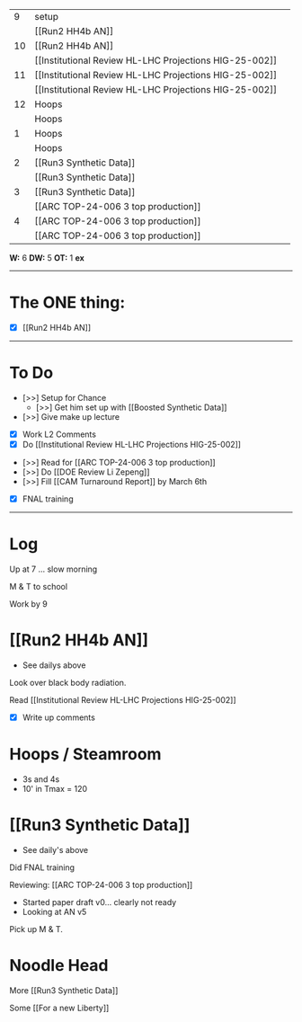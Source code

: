 
|     |                                                        |     |
| --- | ------------------------------------------------------ | --- |
| 9   | setup                                                  |     |
|     | [[Run2 HH4b AN]]                                       |     |
| 10  | [[Run2 HH4b AN]]                                       |     |
|     | [[Institutional Review HL-LHC Projections HIG-25-002]] |     |
| 11  | [[Institutional Review HL-LHC Projections HIG-25-002]] |     |
|     | [[Institutional Review HL-LHC Projections HIG-25-002]] |     |
| 12  | Hoops                                                  |     |
|     | Hoops                                                  |     |
| 1   | Hoops                                                  |     |
|     | Hoops                                                  |     |
| 2   | [[Run3 Synthetic Data]]                                |     |
|     | [[Run3 Synthetic Data]]                                |     |
| 3   | [[Run3 Synthetic Data]]                                |     |
|     | [[ARC TOP-24-006 3 top production]]                    |     |
| 4   | [[ARC TOP-24-006 3 top production]]                    |     |
|     | [[ARC TOP-24-006 3 top production]]                    |     |

**W:** 6 
**DW:** 5
**OT:** 1
**ex** 

---
# The ONE thing: 
- [x] [[Run2 HH4b AN]]

---
# To Do

- [>>] Setup for Chance
	- [>>] Get him set up with [[Boosted Synthetic Data]]
- [>>] Give make up lecture
- [x] Work L2 Comments
- [x] Do [[Institutional Review HL-LHC Projections HIG-25-002]]
- [>>]  Read for [[ARC TOP-24-006 3 top production]]
- [>>] Do  [[DOE Review Li Zepeng]]
- [>>] Fill [[CAM Turnaround Report]] by March 6th
- [x] FNAL training
---

# Log

Up at 7 ... slow morning

M & T to school 

Work by 9


# [[Run2 HH4b AN]]
- See dailys above

Look over black body radiation. 

Read [[Institutional Review HL-LHC Projections HIG-25-002]]
- [x] Write up comments

# Hoops / Steamroom
- 3s and 4s 
- 10' in Tmax = 120

# [[Run3 Synthetic Data]]
- See daily's above


Did FNAL training

Reviewing: [[ARC TOP-24-006 3 top production]]
- Started paper draft v0... clearly not ready
- Looking at AN v5

Pick up M & T.

# Noodle Head

More [[Run3 Synthetic Data]]

Some [[For a new Liberty]]